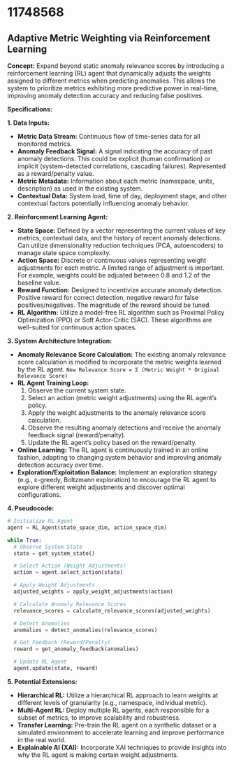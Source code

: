 # 11748568

## Adaptive Metric Weighting via Reinforcement Learning

**Concept:** Expand beyond static anomaly relevance scores by introducing a reinforcement learning (RL) agent that dynamically adjusts the weights assigned to different metrics when predicting anomalies. This allows the system to prioritize metrics exhibiting more predictive power in real-time, improving anomaly detection accuracy and reducing false positives.

**Specifications:**

**1. Data Inputs:**

*   **Metric Data Stream:** Continuous flow of time-series data for all monitored metrics.
*   **Anomaly Feedback Signal:** A signal indicating the accuracy of past anomaly detections. This could be explicit (human confirmation) or implicit (system-detected correlations, cascading failures). Represented as a reward/penalty value.
*   **Metric Metadata:**  Information about each metric (namespace, units, description) as used in the existing system.
*   **Contextual Data:** System load, time of day, deployment stage, and other contextual factors potentially influencing anomaly behavior.

**2. Reinforcement Learning Agent:**

*   **State Space:** Defined by a vector representing the current values of key metrics, contextual data, and the history of recent anomaly detections. Can utilize dimensionality reduction techniques (PCA, autoencoders) to manage state space complexity.
*   **Action Space:**  Discrete or continuous values representing weight adjustments for each metric.  A limited range of adjustment is important. For example, weights could be adjusted between 0.8 and 1.2 of the baseline value.
*   **Reward Function:**  Designed to incentivize accurate anomaly detection. Positive reward for correct detection, negative reward for false positives/negatives. The magnitude of the reward should be tuned.
*   **RL Algorithm:**  Utilize a model-free RL algorithm such as Proximal Policy Optimization (PPO) or Soft Actor-Critic (SAC). These algorithms are well-suited for continuous action spaces.

**3. System Architecture Integration:**

*   **Anomaly Relevance Score Calculation:** The existing anomaly relevance score calculation is modified to incorporate the metric weights learned by the RL agent.
    `New Relevance Score = Σ (Metric Weight * Original Relevance Score)`
*   **RL Agent Training Loop:**
    1.  Observe the current system state.
    2.  Select an action (metric weight adjustments) using the RL agent’s policy.
    3.  Apply the weight adjustments to the anomaly relevance score calculation.
    4.  Observe the resulting anomaly detections and receive the anomaly feedback signal (reward/penalty).
    5.  Update the RL agent’s policy based on the reward/penalty.
*   **Online Learning:** The RL agent is continuously trained in an online fashion, adapting to changing system behavior and improving anomaly detection accuracy over time.
*   **Exploration/Exploitation Balance:** Implement an exploration strategy (e.g., ε-greedy, Boltzmann exploration) to encourage the RL agent to explore different weight adjustments and discover optimal configurations.

**4. Pseudocode:**

```python
# Initialize RL Agent
agent = RL_Agent(state_space_dim, action_space_dim)

while True:
  # Observe System State
  state = get_system_state()

  # Select Action (Weight Adjustments)
  action = agent.select_action(state)

  # Apply Weight Adjustments
  adjusted_weights = apply_weight_adjustments(action)

  # Calculate Anomaly Relevance Scores
  relevance_scores = calculate_relevance_scores(adjusted_weights)

  # Detect Anomalies
  anomalies = detect_anomalies(relevance_scores)

  # Get Feedback (Reward/Penalty)
  reward = get_anomaly_feedback(anomalies)

  # Update RL Agent
  agent.update(state, reward)
```

**5. Potential Extensions:**

*   **Hierarchical RL:**  Utilize a hierarchical RL approach to learn weights at different levels of granularity (e.g., namespace, individual metric).
*   **Multi-Agent RL:**  Deploy multiple RL agents, each responsible for a subset of metrics, to improve scalability and robustness.
*   **Transfer Learning:**  Pre-train the RL agent on a synthetic dataset or a simulated environment to accelerate learning and improve performance in the real world.
*   **Explainable AI (XAI):** Incorporate XAI techniques to provide insights into why the RL agent is making certain weight adjustments.